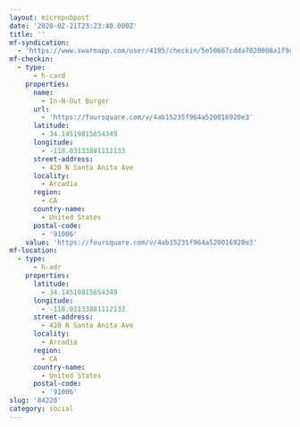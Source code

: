 ```yaml
---
layout: micropubpost
date: '2020-02-21T23:23:40.000Z'
title: ''
mf-syndication:
  - 'https://www.swarmapp.com/user/4195/checkin/5e50667cdda7020008a1f9c7'
mf-checkin:
  - type:
      - h-card
    properties:
      name:
        - In-N-Out Burger
      url:
        - 'https://foursquare.com/v/4ab15235f964a520016920e3'
      latitude:
        - 34.14519815654349
      longitude:
        - -118.03133881112133
      street-address:
        - 420 N Santa Anita Ave
      locality:
        - Arcadia
      region:
        - CA
      country-name:
        - United States
      postal-code:
        - '91006'
    value: 'https://foursquare.com/v/4ab15235f964a520016920e3'
mf-location:
  - type:
      - h-adr
    properties:
      latitude:
        - 34.14519815654349
      longitude:
        - -118.03133881112133
      street-address:
        - 420 N Santa Anita Ave
      locality:
        - Arcadia
      region:
        - CA
      country-name:
        - United States
      postal-code:
        - '91006'
slug: '84220'
category: social
---
```

